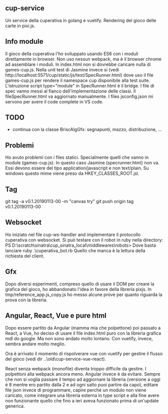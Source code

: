 ## cup-service
Un service della cuperativa in golang e vuetify. Rendering del gioco delle carte in pixi.js.

## Info module
Il gioco della cuperativa l'ho sviluppato usando ES6 con i moduli direttamente in browser.
Non uso nessun webpack, ma è il browser chrome ad assemblare i moduli.
In index.html non si dovrebbe caricare nulla di games-cup.js.
Nella unit test di Jasmine invece si (vedi http://localhost:5571/cup/static/js/test/SpecRunner.html)
dove uso il file games-cup.js per rendere il namespace cup disponibile alla test suite.
L'istruzione script type="module" in SpecRunner.html è il bridge.
I file di spec vanno messi al fianco dell'implementazione delle classi. Il fileSpecRunner.html
va aggiornato manualmente.
I files jsconfig.json mi servono per avere il code complete in VS code.

## TODO
- continua con la classe BriscAlgGfx: segnapunti, mazzo, distribuzione, ...

## Problemi
Ho avuto problemi con i files statici. Specialmente quelli che vanno in module (games-cup.js). 
In questo caso Jasmine (specrunner.html) non va.
Essi devono  essere del tipo application/javascript e non text/plain. Su windows questo mime viene preso 
da HKEY_CLASSES_ROOT\.js\


## Tag
git tag -a v0.1.20190113-00 -m "canvas try"
git push origin tag v0.1.20190113-00

## Websocket
Ho iniziato nel file cup-ws-handler and implementare il protocollo cuperativa con websocket.
Si può testare con il robot in ruby nella directory: PS D:\scratch\sinatra\cup_sinatra_local\middlewares\robots>
Dove basta lanciare ruby .\cuperativa_bot.rb
Quello che manca è la lettura della richiesta del client.

## Gfx
Dopo diversi esperimenti, compreso quello di usare il DOM per creare la grafica del gioco,
ho abbandonato l'idea in favore della libreria pixjs. 
In tmp/reference_app.js_copy.js ho messo alcune prove per quanto riguarda la prova con la libreria.

## Angular, React, Vue e pure html
Dopo essere partito da Angular (mamma mia che polpettone) poi passato a React, a Vue, ho deciso di usare 
il file index.html puro con la libreria grafica mdl do google. Ma non sono andato molto lontano.
Con vuetify, invece, sembra andare molto meglio.

Ora è arrivato il momento di rispolverare vue con vuetify per gestire il flusso del gioco (vedi dir ..\old\cup-service-vue-react).

React senza webpack (monofile) diventa troppo difficile da gestire. I polpettoni alla webpack ancora meno.
Angular invece è da evitare. Sempre che non si voglia passare il tempo ad aggiornare la libreria 
(versione a oggi è 8 mentre ero partito dalla 2 e ad ogni salto puoi partire da capo), 
editare file json invece di programmare, capire
perché un modulo non viene caricato, come integrare una libreria esterna in type script e alla fine
avere non funzionante quello che fino a ieri aveva funzionato prima di un'update generica.



